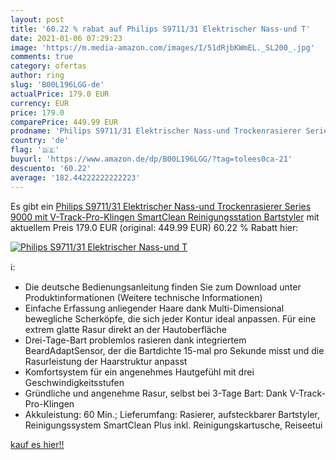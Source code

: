 ```yaml
---
layout: post
title: '60.22 % rabat auf Philips S9711/31 Elektrischer Nass-und T'
date: 2021-01-06 07:29:23
image: 'https://m.media-amazon.com/images/I/51dRjbKWmEL._SL200_.jpg'
comments: true
category: ofertas
author: ring
slug: 'B00L196LGG-de'
actualPrice: 179.0 EUR
currency: EUR
price: 179.0
comparePrice: 449.99 EUR
prodname: 'Philips S9711/31 Elektrischer Nass-und Trockenrasierer Series 9000 mit V-Track-Pro-Klingen  SmartClean Reinigungsstation  Bartstyler'
country: 'de'
flag: '🇩🇪'
buyurl: 'https://www.amazon.de/dp/B00L196LGG/?tag=tolees0ca-21'
descuento: '60.22'
average: '182.44222222222223'
---
```


Es gibt ein [Philips S9711/31 Elektrischer Nass-und Trockenrasierer Series 9000 mit V-Track-Pro-Klingen  SmartClean Reinigungsstation  Bartstyler](https://www.amazon.de/dp/B00L196LGG/?tag=tolees0ca-21) mit aktuellem Preis 179.0 EUR (original: 449.99 EUR) 60.22 % Rabatt hier:

[![Philips S9711/31 Elektrischer Nass-und T](https://m.media-amazon.com/images/I/51dRjbKWmEL._SL200_.jpg)](https://www.amazon.de/dp/B00L196LGG/?tag=tolees0ca-21)

ℹ️:

- Die deutsche Bedienungsanleitung finden Sie zum Download unter Produktinformationen (Weitere technische Informationen)
- Einfache Erfassung anliegender Haare dank Multi-Dimensional bewegliche Scherköpfe, die sich jeder Kontur ideal anpassen. Für eine extrem glatte Rasur direkt an der Hautoberfläche
- Drei-Tage-Bart problemlos rasieren dank integriertem BeardAdaptSensor, der die Bartdichte 15-mal pro Sekunde misst und die Rasurleistung der Haarstruktur anpasst
- Komfortsystem für ein angenehmes Hautgefühl mit drei Geschwindigkeitsstufen
- Gründliche und angenehme Rasur, selbst bei 3-Tage Bart: Dank V-Track-Pro-Klingen
- Akkuleistung: 60 Min.; Lieferumfang: Rasierer, aufsteckbarer Bartstyler, Reinigungssystem SmartClean Plus inkl. Reinigungskartusche, Reiseetui

[kauf es hier!!](https://www.amazon.de/dp/B00L196LGG/?tag=tolees0ca-21)
